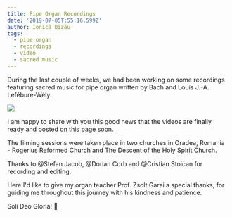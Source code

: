 ```yaml
---
title: Pipe Organ Recordings
date: '2019-07-05T:55:16.599Z'
author: Ionică Bizău
tags:
  - pipe organ
  - recordings
  - video
  - sacred music
---
```




During the last couple of weeks, we had been working on some recordings featuring sacred music for pipe organ written by Bach and Louis J.-A. Lefébure-Wély.

![](https://i.imgur.com/YV9wQPT.jpg)

I am happy to share with you this good news that the videos are finally ready and posted on this page soon.

The filming sessions were taken place in two churches in Oradea, Romania - Rogerius Reformed Church and The Descent of the Holy Spirit Church.

Thanks to @Stefan Jacob, @Dorian Corb and @Cristian Stoican for recording and editing.

Here I'd like to give my organ teacher Prof. Zsolt Garai a special thanks, for guiding me throughout this journey with his kindness and patience.

Soli Deo Gloria! 🙏
